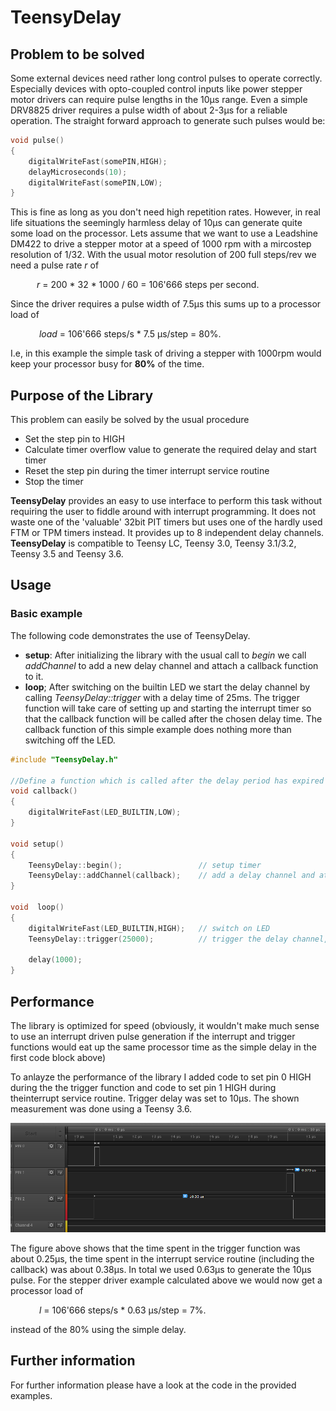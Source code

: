 # TeensyDelay
## Problem to be solved 


Some external devices need rather long control pulses to operate correctly. Especially devices with opto-coupled control inputs like power stepper motor drivers can require pulse lengths in the 10µs range. Even a simple DRV8825 driver requires a pulse width of about 2-3µs for a reliable operation. The straight forward approach to generate such pulses would be:
```c++
void pulse()
{
	digitalWriteFast(somePIN,HIGH);
	delayMicroseconds(10);
	digitalWriteFast(somePIN,LOW);
}
```
This is fine as long as you don't need high repetition rates. However, in real life situations the seemingly harmless delay of 10µs can generate quite some load on the processor. Lets assume that we want to use a Leadshine DM422 to drive a stepper motor at a speed of 1000 rpm with a mircostep resolution of 1/32. With the usual motor resolution of 200 full steps/rev we need a pulse rate *r* of

&emsp;&emsp;&emsp;*r* = 200 * 32 * 1000 / 60 = 106'666  steps per second.

Since the driver requires a pulse width of 7.5µs this sums up to a processor load of

&emsp;&emsp;&emsp; *load* = 106'666 steps/s * 7.5 µs/step = 80%.

I.e, in this example the simple task of driving a stepper with 1000rpm would  keep your processor busy for **80%** of the time. 

## Purpose of the Library
This problem can easily be solved  by the usual procedure
- Set the step pin to HIGH
- Calculate timer overflow value to generate the required delay and start timer
- Reset the step pin during the timer interrupt service routine
- Stop the timer

**TeensyDelay** provides an easy to use interface to perform this task without requiring the user to fiddle around with interrupt programming. It does not waste one of the 'valuable' 32bit PIT timers but uses one of the hardly used FTM or TPM timers instead. It provides up to 8 independent delay channels. **TeensyDelay** is compatible to Teensy LC, Teensy 3.0, Teensy 3.1/3.2, Teensy 3.5 and Teensy 3.6. 

## Usage
###  Basic example
The following code demonstrates the use of TeensyDelay.

- **setup**: After initializing the library with the usual call to *begin*  we call *addChannel* to add a new delay channel and attach a callback function to it. 
- **loop**; After switching on the builtin LED we start the delay channel by calling *TeensyDelay::trigger* with a delay time of 25ms. The trigger function will take care of setting up and starting the interrupt timer so that the callback function will be called after the chosen delay time. The callback function of this simple example does nothing more than switching off the LED.  
```c++
#include "TeensyDelay.h"

//Define a function which is called after the delay period has expired
void callback() 
{
    digitalWriteFast(LED_BUILTIN,LOW);
}

void setup()
{
    TeensyDelay::begin();                 // setup timer
    TeensyDelay::addChannel(callback);    // add a delay channel and attach callback function
}

void  loop()
{
    digitalWriteFast(LED_BUILTIN,HIGH);   // switch on LED
    TeensyDelay::trigger(25000);          // trigger the delay channel, callback will be invoked 25ms after this call
    
    delay(1000);                     
}
```
## Performance
The library is optimized for speed (obviously, it wouldn't make much sense to use an interrupt driven pulse generation if the interrupt and trigger functions would eat up the same processor time as the simple delay in the first code block above)

To anlayze the performance of the library I added code to set pin 0 HIGH during the the trigger function and code to set pin 1 HIGH during theinterrupt service routine. Trigger delay was set to 10µs. The shown measurement was done using a Teensy 3.6.


![Alt text](/media/timing.PNG?raw=true "Logic analyzer trace")

 The figure above shows that the time spent in the trigger function was about 0.25µs, the time spent in the interrupt service routine (including the callback) was about 0.38µs. In total we used 0.63µs to generate the 10µs pulse. For the stepper driver example calculated above we would now get a processor load of 
 
 &emsp;&emsp;&emsp; *l* = 106'666 steps/s * 0.63 µs/step = 7%.
 
 instead of the 80% using the simple delay. 
 
 ## Further information 
 For further information please have a look at the code in the provided examples. 

[//]: ----------------------------------------
   [PJRC]: <https://www.pjrc.com/teensy/pinout.html>

